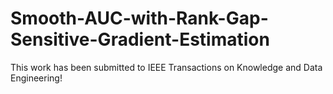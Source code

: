 # Smooth-AUC-with-Rank-Gap-Sensitive-Gradient-Estimation

This work has been submitted to IEEE Transactions on Knowledge and Data Engineering!
